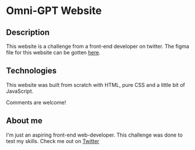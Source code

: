 # Omni-GPT Website

## Description

This website is a challenge from a front-end developer on twitter. The figma file for this website can be gotten [here](https://www.figma.com/file/fJxbf3o8KjEFqQXq3WIEAI/OmniGPT?type=design&node-id=317-4966&mode=design&t=qyGPdcfbvkIweXOd-0).

## Technologies

This website was built from scratch with HTML, pure CSS and a little bit of JavaScript.

Comments are welcome!

## About me

I'm just an aspiring front-end web-developer. This challenge was done to test my skills.
Check me out on [Twitter](https://www.twitter.com/victorrmark)
